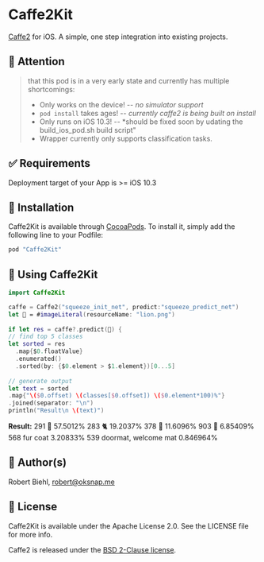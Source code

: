 # Caffe2Kit
[Caffe2](https://github.com/caffe2/caffe2) for iOS.
A simple, one step integration into existing projects.

## 🚨 Attention
> that this pod is in a very early state and currently has multiple shortcomings:
> * Only works on the device! -- *no simulator support*
> * `pod install` takes ages! -- *currently caffe2 is being built on install*
> * Only runs on iOS 10.3! -- *should be fixed soon by udating the build_ios_pod.sh build script"
> * Wrapper currently only supports classification tasks.

## ✅ Requirements

Deployment target of your App is >= iOS 10.3

## 📲 Installation

Caffe2Kit is available through [CocoaPods](http://cocoapods.org). To install
it, simply add the following line to your Podfile:

```ruby
pod "Caffe2Kit"
```

## 🚀 Using Caffe2Kit

```swift
import Caffe2Kit

caffe = Caffe2("squeeze_init_net", predict:"squeeze_predict_net")
let 🌅 = #imageLiteral(resourceName: "lion.png")
    
if let res = caffe?.predict(🌅) {
// find top 5 classes
let sorted = res
  .map{$0.floatValue}
  .enumerated()
  .sorted(by: {$0.element > $1.element})[0...5]
      
// generate output
let text = sorted
.map{"\($0.offset) \(classes[$0.offset]) \($0.element*100)%"}
.joined(separator: "\n")
println("Result\n \(text)")
```

**Result:**
291 🦁 57.5012%
283 🐈 19.2037%
378 🐒 11.6096%
903 💇 6.85409%
568 fur coat 3.20833%
539 doormat, welcome mat 0.846964%

## 🤖 Author(s)

Robert Biehl, robert@oksnap.me

## 📄 License

Caffe2Kit is available under the Apache License 2.0. See the LICENSE file for more info.

Caffe2 is released under the [BSD 2-Clause license](https://github.com/Yangqing/caffe2/blob/master/LICENSE).
